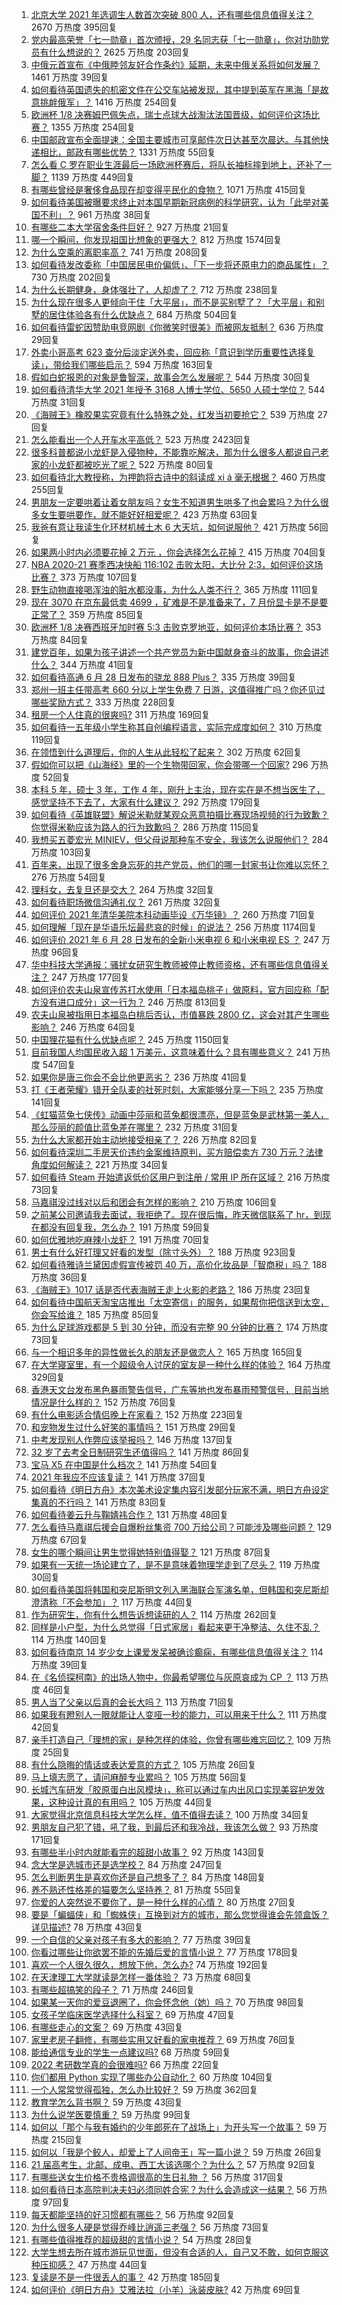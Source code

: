 1. [北京大学 2021 年选调生人数首次突破 800 人，还有哪些信息值得关注？](https://www.zhihu.com/question/468234668) 2670 万热度 395回复
1. [党内最高荣誉「七一勋章」首次颁授，29 名同志获「七一勋章」，你对功勋党员有什么想说的？](https://www.zhihu.com/question/468683456) 2625 万热度 203回复
1. [中俄元首宣布《中俄睦邻友好合作条约》延期，未来中俄关系将如何发展？](https://www.zhihu.com/question/468541198) 1461 万热度 39回复
1. [如何看待英国遗失的机密文件在公交车站被发现，其中提到英军在黑海「是故意挑衅俄军」？](https://www.zhihu.com/question/468251265) 1416 万热度 254回复
1. [欧洲杯 1/8 决赛姆巴佩失点，瑞士点球大战淘汰法国晋级，如何评价这场比赛？](https://www.zhihu.com/question/468661462) 1355 万热度 254回复
1. [中国邮政宣布全面提速：全国主要城市可享邮件次日达甚至次晨达。与其他快递相比，邮政有哪些优势？](https://www.zhihu.com/question/468495605) 1331 万热度 55回复
1. [怎么看 C 罗在职业生涯最后一场欧洲杯赛后，将队长袖标摔到地上，还补了一脚？](https://www.zhihu.com/question/468365808) 1139 万热度 449回复
1. [有哪些曾经是奢侈食品现在却变得平民化的食物？](https://www.zhihu.com/question/466302067) 1071 万热度 415回复
1. [如何看待美国被曝要求终止对本国早期新冠病例的科学研究，认为「此举对美国不利」？](https://www.zhihu.com/question/468627372) 961 万热度 38回复
1. [有哪些二本大学宿舍条件巨好？](https://www.zhihu.com/question/374028292) 927 万热度 21回复
1. [哪一个瞬间，你发现祖国比想象的更强大？](https://www.zhihu.com/question/446190780) 812 万热度 1574回复
1. [为什么空乘的离职率高？](https://www.zhihu.com/question/311186930) 741 万热度 208回复
1. [如何看待发改委称「中国居民电价偏低」、「下一步将还原电力的商品属性」？](https://www.zhihu.com/question/468425398) 730 万热度 202回复
1. [为什么长期健身，身体强壮了，人却虚了？](https://www.zhihu.com/question/466730886) 712 万热度 238回复
1. [为什么现在很多人更倾向于住「大平层」，而不是买别墅了？「大平层」和别墅的居住体验各有什么优缺点？](https://www.zhihu.com/question/457661420) 684 万热度 504回复
1. [如何看待雷蛇因赞助电竞网剧《你微笑时很美》而被网友抵制？](https://www.zhihu.com/question/468432056) 636 万热度 29回复
1. [外卖小哥高考 623 查分后淡定送外卖，回应称「意识到学历重要性选择复读」，带给我们哪些启示？](https://www.zhihu.com/question/468210688) 594 万热度 163回复
1. [假如白蛇报恩的对象是鲁智深，故事会怎么发展呢？](https://www.zhihu.com/question/466621316) 544 万热度 30回复
1. [如何看待清华大学 2021 年授予 3168 人博士学位、5650 人硕士学位？](https://www.zhihu.com/question/468084761) 544 万热度 31回复
1. [《海贼王》橡胶果实究竟有什么特殊之处，红发当初要抢它？](https://www.zhihu.com/question/467132666) 539 万热度 27回复
1. [怎么能看出一个人开车水平高低？](https://www.zhihu.com/question/390627646) 523 万热度 2423回复
1. [很多科普都说小龙虾是入侵物种，不能靠吃解决，那为什么很多人都说自己老家的小龙虾都被吃光了呢？](https://www.zhihu.com/question/467101168) 522 万热度 80回复
1. [如何看待北大教授称，为押韵将古诗中的斜读成 xi á 毫无根据？](https://www.zhihu.com/question/467044478) 460 万热度 255回复
1. [男朋友一定要哄着让着女朋友吗？女生不知道男生哄多了也会累吗？为什么很多女生要哄要作，就不能好好相爱呢？](https://www.zhihu.com/question/466945653) 423 万热度 63回复
1. [我爸有意让我读生化环材机械土木 6 大天坑，如何说服他？](https://www.zhihu.com/question/468659467) 421 万热度 56回复
1. [如果两小时内必须要花掉 2 万元 ，你会选择怎么花掉？](https://www.zhihu.com/question/467133296) 415 万热度 704回复
1. [NBA 2020-21 赛季西决快船 116:102 击败太阳，大比分 2:3，如何评价这场比赛？](https://www.zhihu.com/question/468676872) 373 万热度 107回复
1. [野生动物直接喝浑浊的脏水都没事，为什么人类不行？](https://www.zhihu.com/question/467873816) 365 万热度 111回复
1. [现在 3070 在京东最低卖 4699 ，矿难是不是准备来了，7 月份显卡是不是要正常了？](https://www.zhihu.com/question/467075661) 359 万热度 85回复
1. [欧洲杯 1/8 决赛西班牙加时赛 5:3 击败克罗地亚，如何评价本场比赛？](https://www.zhihu.com/question/468516547) 353 万热度 84回复
1. [建党百年，如果为孩子讲述一个共产党员为新中国献身奋斗的故事，你会讲述什么？](https://www.zhihu.com/question/467167508) 344 万热度 41回复
1. [如何看待高通 6 月 28 日发布的骁龙 888 Plus？](https://www.zhihu.com/question/468554670) 335 万热度 39回复
1. [郑州一班主任带高考 660 分以上学生免费 7 日游，这值得推广吗？你还见过哪些奖励方式？](https://www.zhihu.com/question/467485052) 333 万热度 228回复
1. [租房一个人住真的很爽吗?](https://www.zhihu.com/question/438872326) 311 万热度 169回复
1. [如何看待一五年级小学生称其自创编程语言，实际完成度如何？](https://www.zhihu.com/question/466502198) 310 万热度 119回复
1. [在领悟到什么道理后，你的人生从此轻松了起来？](https://www.zhihu.com/question/467881890) 302 万热度 62回复
1. [假如你可以把《山海经》里的一个生物带回家，你会带哪一个回家?](https://www.zhihu.com/question/430567730) 296 万热度 52回复
1. [本科 5 年，硕士 3 年，工作 4 年，刚升上主治，现在实在是不想当医生了，感觉坚持不下去了，大家有什么建议？](https://www.zhihu.com/question/466417334) 292 万热度 179回复
1. [如何看待《英雄联盟》解说米勒就某观众恶意拍摄比赛现场视频的行为致歉？你觉得米勒应该为路人的行为致歉吗？](https://www.zhihu.com/question/468282086) 286 万热度 115回复
1. [我想买五菱宏光 MINIEV，但父母说那种车不安全，我该怎么说服他们？](https://www.zhihu.com/question/414846696) 284 万热度 103回复
1. [百年来，出现了很多舍身忘死的共产党员，他们的哪一封家书让你难以忘怀？](https://www.zhihu.com/question/460072405) 276 万热度 54回复
1. [理科女，去复旦还是交大？](https://www.zhihu.com/question/467187752) 264 万热度 32回复
1. [如何看待职场微信沟通礼仪？](https://www.zhihu.com/question/467777965) 261 万热度 32回复
1. [如何评价 2021 年清华美院本科动画毕设《万华镜》？](https://www.zhihu.com/question/468063157) 260 万热度 71回复
1. [如何理解「现在是华语乐坛最悲哀的时候」的说法？](https://www.zhihu.com/question/358590192) 256 万热度 1174回复
1. [如何评价 2021 年 6 月 28 日发布的全新小米电视 6 和小米电视 ES ？](https://www.zhihu.com/question/468473231) 247 万热度 96回复
1. [华中科技大学通报：骚扰女研究生教师被停止教师资格，还有哪些信息值得关注？](https://www.zhihu.com/question/467613984) 247 万热度 177回复
1. [如何评价农夫山泉宣传苏打水使用「日本福岛桃子」做原料，官方回应称「配方没有进口成分」这一行为？](https://www.zhihu.com/question/467945115) 246 万热度 813回复
1. [农夫山泉被指用日本福岛白桃后否认，市值暴跌 2800 亿，这会对其产生哪些影响？](https://www.zhihu.com/question/468449453) 246 万热度 64回复
1. [中国狸花猫有什么优缺点呢？](https://www.zhihu.com/question/49379992) 245 万热度 1150回复
1. [目前我国人均国民收入超 1 万美元，这意味着什么？具有哪些意义？](https://www.zhihu.com/question/468450279) 241 万热度 547回复
1. [如果你是唐三你会不会比他更恶劣？](https://www.zhihu.com/question/467290587) 236 万热度 41回复
1. [打《王者荣耀》错开全队麦的社死时刻，大家能够分享一下吗？](https://www.zhihu.com/question/467240578) 235 万热度 141回复
1. [《虹猫蓝兔七侠传》动画中莎丽和蓝兔都很漂亮，但是蓝兔是武林第一美人，那么莎丽的颜值比蓝兔差在哪里？](https://www.zhihu.com/question/457762212) 232 万热度 31回复
1. [为什么大家都开始主动地接受相亲了？](https://www.zhihu.com/question/455245266) 226 万热度 82回复
1. [如何看待深圳二手房天价违约金案维持原判，买方赔偿卖方 730 万元？法律角度如何解读？](https://www.zhihu.com/question/467970031) 221 万热度 34回复
1. [如何看待 Steam 开始遣返低价区用户到注册 / 常用 IP 所在区域？](https://www.zhihu.com/question/468158380) 216 万热度 73回复
1. [马嘉祺没过线对以后和团会有怎样的影响？](https://www.zhihu.com/question/467894496) 210 万热度 106回复
1. [之前某公司邀请我去面试，我拒绝了。现在很后悔，昨天微信联系了 hr，到现在都没有回复我，怎么办？](https://www.zhihu.com/question/458631006) 191 万热度 59回复
1. [如何优雅地吃麻辣小龙虾？](https://www.zhihu.com/question/31736204) 191 万热度 70回复
1. [男士有什么好打理又好看的发型（除寸头外）？](https://www.zhihu.com/question/34812534) 188 万热度 923回复
1. [如何看待雅诗兰黛因虚假宣传被罚 40 万，高价化妆品是「智商税」吗？](https://www.zhihu.com/question/468588693) 188 万热度 36回复
1. [《海贼王》1017 话是否代表海贼王走上火影的老路？](https://www.zhihu.com/question/468180174) 186 万热度 23回复
1. [如何看待中国航天淘宝店推出「太空寄信」的服务，如果帮你把信送到太空，你会写给谁？](https://www.zhihu.com/question/468406722) 185 万热度 85回复
1. [为什么足球游戏都是 5 到 30 分钟，而没有完整 90 分钟的比赛？](https://www.zhihu.com/question/24892260) 174 万热度 73回复
1. [与一个相识多年的异性做长久的朋友还是做恋人？](https://www.zhihu.com/question/304508082) 165 万热度 165回复
1. [在大学寝室里，有一个超级令人讨厌的室友是一种什么样的体验？](https://www.zhihu.com/question/47757922) 164 万热度 329回复
1. [香港天文台发布黑色暴雨警告信号，广东等地也发布暴雨预警信号，目前当地情况是什么样的？](https://www.zhihu.com/question/468396807) 152 万热度 76回复
1. [有什么电影适合情侣晚上在家看？](https://www.zhihu.com/question/358887778) 152 万热度 223回复
1. [和宠物发生过什么好笑的事情吗？](https://www.zhihu.com/question/465343581) 151 万热度 29回复
1. [中考发现别人作弊应该举报吗？](https://www.zhihu.com/question/466400208) 146 万热度 137回复
1. [32 岁了去考全日制研究生还值得吗？](https://www.zhihu.com/question/451229926) 141 万热度 86回复
1. [宝马 X5 在中国是什么档次？](https://www.zhihu.com/question/458266368) 141 万热度 54回复
1. [2021 年我应不应该复读？](https://www.zhihu.com/question/466781572) 141 万热度 37回复
1. [如何看待《明日方舟》本次美术设定集内容引发部分玩家不满，明日方舟设定集真的不行吗？](https://www.zhihu.com/question/468245713) 141 万热度 83回复
1. [如何看待姜云升与鞠婧祎合作？](https://www.zhihu.com/question/468558229) 131 万热度 48回复
1. [怎么看待马嘉祺后援会自爆粉丝集资 700 万给公司？可能涉及哪些问题？](https://www.zhihu.com/question/468354788) 129 万热度 67回复
1. [女生的哪个瞬间让男生觉得她特别值得娶？](https://www.zhihu.com/question/278741502) 121 万热度 87回复
1. [如果有一天统一场论建立了，是不是意味着物理学走到了尽头？](https://www.zhihu.com/question/464871344) 119 万热度 30回复
1. [如何看待美国将韩国和突尼斯明文列入黑海联合军演名单，但韩国和突尼斯却澄清称「不会参加」？](https://www.zhihu.com/question/466996002) 117 万热度 44回复
1. [作为研究生，你有什么想告诉想读研的人？](https://www.zhihu.com/question/36447117) 114 万热度 262回复
1. [同样是小户型，为什么总觉得「日式家居」看起来更干净整洁、久住不乱？](https://www.zhihu.com/question/456011068) 114 万热度 140回复
1. [如何看待南京 14 岁少女上课爱发呆被确诊癫痫，有哪些信息值得关注？](https://www.zhihu.com/question/468699123) 114 万热度 39回复
1. [在《名侦探柯南》的出场人物中，你最希望哪位与灰原哀成为 CP ？](https://www.zhihu.com/question/466616308) 113 万热度 46回复
1. [男人当了父亲以后真的会长大吗？](https://www.zhihu.com/question/440051636) 113 万热度 71回复
1. [如果我有瞪别人一眼就能让人变哑一秒的能力，可以用来干什么？](https://www.zhihu.com/question/467119229) 111 万热度 42回复
1. [亲手打造自己「理想的家」是种怎样的体验，你曾有哪些难忘回忆？](https://www.zhihu.com/question/463830280) 109 万热度 25回复
1. [有什么隐晦的情话或表达爱意的方式？](https://www.zhihu.com/question/44085751) 105 万热度 26回复
1. [马上填志愿了，请问麻醉专业累吗？](https://www.zhihu.com/question/467605351) 105 万热度 56回复
1. [长城汽车研发「胶原蛋白出风模块」，称可以通过车内出风口实现美容护发效果，这种设计真的有用吗？](https://www.zhihu.com/question/468453344) 105 万热度 44回复
1. [大家觉得北京信息科技大学怎么样，值不值得去读？](https://www.zhihu.com/question/330906430) 100 万热度 34回复
1. [男朋友自己犯了错，吼了我，到最后还和我冷战，我该怎么做？](https://www.zhihu.com/question/309645402) 93 万热度 171回复
1. [有哪些半小时内就能看完的超甜小故事？](https://www.zhihu.com/question/443425789) 92 万热度 143回复
1. [念大学是选城市还是选学校？](https://www.zhihu.com/question/47876709) 84 万热度 247回复
1. [怎么判断男生是喜欢你还是自己想多了？](https://www.zhihu.com/question/357688189) 84 万热度 148回复
1. [养不熟还性格差的猫要怎么坚持养？](https://www.zhihu.com/question/466457143) 81 万热度 55回复
1. [你爱的人突然说不要你了，是一种什么样的心情？](https://www.zhihu.com/question/282403633) 80 万热度 27回复
1. [要是「蝙蝠侠」和「蜘蛛侠」互换到对方的城市，那么您觉得谁会先领盒饭？详见描述?](https://www.zhihu.com/question/462783033) 78 万热度 43回复
1. [一个自信的父亲对孩子有多大的影响？](https://www.zhihu.com/question/445063546) 77 万热度 39回复
1. [你看过哪些让你欲罢不能的先婚后爱的言情小说？](https://www.zhihu.com/question/346921290) 77 万热度 178回复
1. [喜欢一个人很久很久，想放下他，怎么办?](https://www.zhihu.com/question/466116686) 74 万热度 192回复
1. [在天津理工大学就读是怎样一番体验？](https://www.zhihu.com/question/26561353) 73 万热度 68回复
1. [有哪些超搞笑的段子？](https://www.zhihu.com/question/453066336) 71 万热度 246回复
1. [如果某一天你的爱豆退圈了，你会怀念他（她）吗？](https://www.zhihu.com/question/442531619) 70 万热度 98回复
1. [女孩子学临床医学选择什么科室？](https://www.zhihu.com/question/457985759) 69 万热度 47回复
1. [有哪些走心的文案？](https://www.zhihu.com/question/462263149) 69 万热度 43回复
1. [家里老房子翻修，有哪些实用又好看的家电推荐？](https://www.zhihu.com/question/451819896) 69 万热度 76回复
1. [能给通信专业的学生一点建议吗?](https://www.zhihu.com/question/457152857) 68 万热度 59回复
1. [2022 考研数学真的会很难吗?](https://www.zhihu.com/question/443533627) 66 万热度 22回复
1. [你们都用 Python 实现了哪些办公自动化？](https://www.zhihu.com/question/441361902) 60 万热度 104回复
1. [一个人常常觉得孤独，怎么办比较好？](https://www.zhihu.com/question/466216274) 59 万热度 362回复
1. [教育学怎么背书啊？](https://www.zhihu.com/question/462842524) 59 万热度 43回复
1. [为什么说学医要慎重？](https://www.zhihu.com/question/319882036) 59 万热度 99回复
1. [如何以「那个与我有婚约的少年郎死在了战场上」为开头写一个故事？](https://www.zhihu.com/question/453140540) 59 万热度 215回复
1. [如何以「我是个鲛人，却爱上了人间帝王」写一篇小说？](https://www.zhihu.com/question/467008474) 59 万热度 26回复
1. [21 届高考生，北邮、成电、西工大该选哪个？为什么？](https://www.zhihu.com/question/467539471) 57 万热度 92回复
1. [有哪些送女生价格不贵格调很高的生日礼物 ？](https://www.zhihu.com/question/277831030) 56 万热度 317回复
1. [如何看待日本高院判决夫妇必须同姓合宪？为什么会造成这一结果？](https://www.zhihu.com/question/467013995) 56 万热度 97回复
1. [每天都能坚持的好习惯都有哪些？](https://www.zhihu.com/question/465309453) 56 万热度 92回复
1. [为什么很多人硬是觉得乔峰比逍遥三老强？](https://www.zhihu.com/question/317690706) 56 万热度 73回复
1. [有哪些值得推荐的超级甜的言情小说？](https://www.zhihu.com/question/386431503) 54 万热度 28回复
1. [大学生想去所在城市游玩见世面，但没有合适的人，自己又不敢，如何克服这种压抑感？](https://www.zhihu.com/question/463867001) 47 万热度 44回复
1. [复读是不是一件很丢人的事？](https://www.zhihu.com/question/467097025) 42 万热度 185回复
1. [如何评价《明日方舟》艾雅法拉（小羊）泳装皮肤?](https://www.zhihu.com/question/468411145) 42 万热度 69回复